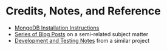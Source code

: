 # Credits, Notes, and Reference

  + [MongoDB Installation Instructions](http://data-creative.info/process-documentation/2015/07/18/how-to-set-up-a-mac-development-environment/#mongodb)
  + [Series of Blog Posts](http://data-creative.info/series/node-js-for-rails-developers/) on a semi-related subject matter
  + [Development and Testing Notes](http://data-creative.info/open-source-application/2016/07/10/crud-react-app/) from a similar project
